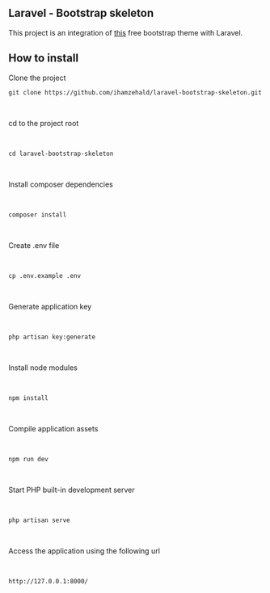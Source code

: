 
## Laravel - Bootstrap skeleton

This project is an integration of  [this](https://bootstrapmade.com/demo/Bocor/) free bootstrap theme with Laravel.
## How to install

Clone the project
<br>

`` git clone https://github.com/ihamzehald/laravel-bootstrap-skeleton.git ``

<br>

cd to the project root

<br>

`` cd laravel-bootstrap-skeleton ``

<br>

Install composer dependencies

<br>

`` composer install ``

<br>

Create .env file

<br>

`` cp .env.example .env ``

<br>

Generate application key

<br>

`` php artisan key:generate ``

<br>

Install node modules

<br>

`` npm install ``

<br>


Compile application assets

<br>

`` npm run dev ``

<br>


Start PHP built-in development server

<br>

`` php artisan serve ``

<br>

Access the application using the following url

<br>

`` http://127.0.0.1:8000/ ``
